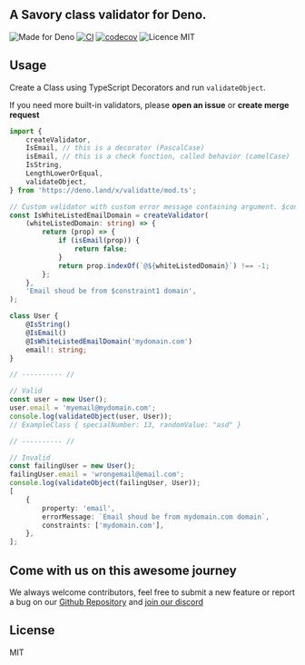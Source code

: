 ## A Savory class validator for Deno.

![Made for Deno](https://img.shields.io/badge/made%20for-Deno-6B82F6?style=flat-square)
[![CI](https://github.com/Sorikairox/Danet/actions/workflows/run-tests.yml/badge.svg)](https://github.com/Sorikairox/Danet/actions/workflows/run-tests.yml)
[![codecov](https://codecov.io/gh/Savory/Danet/branch/main/graph/badge.svg?token=R6WXVC669Z)](https://codecov.io/gh/Savory/Danet)
![Licence MIT](https://img.shields.io/github/license/lkwr/vade?color=blue&style=flat-square)

## Usage

Create a Class using TypeScript Decorators and run `validateObject`.

If you need more built-in validators, please **open an issue** or **create merge
request**

```ts
import {
	createValidator,
	IsEmail, // this is a decorator (PascalCase)
	isEmail, // this is a check function, called behavior (camelCase)
	IsString,
	LengthLowerOrEqual,
	validateObject,
} from 'https://deno.land/x/validatte/mod.ts';

// Custom validator with custom error message containing argument. $constraint1 will be replaced by first argument. $constraint2 by second etc...
const IsWhiteListedEmailDomain = createValidator(
	(whiteListedDomain: string) => {
		return (prop) => {
			if (isEmail(prop)) {
				return false;
			}
			return prop.indexOf(`@${whiteListedDomain}`) !== -1;
		};
	},
	'Email shoud be from $constraint1 domain',
);

class User {
	@IsString()
	@IsEmail()
	@IsWhiteListedEmailDomain('mydomain.com')
	email!: string;
}

// ---------- //

// Valid
const user = new User();
user.email = 'myemail@mydomain.com';
console.log(validateObject(user, User));
// ExampleClass { specialNumber: 13, randomValue: "asd" }

// ---------- //

// Invalid
const failingUser = new User();
failingUser.email = 'wrongemail@email.com';
console.log(validateObject(failingUser, User));
[
	{
		property: 'email',
		errorMessage: `Email shoud be from mydomain.com domain`,
		constraints: ['mydomain.com'],
	},
];
```

## Come with us on this awesome journey

We always welcome contributors, feel free to submit a new feature or report a
bug on our [Github Repository](https://github.com/Savory/validatte) and
[join our discord](https://discord.gg/Q7ZHuDPgjA)

## License

MIT
